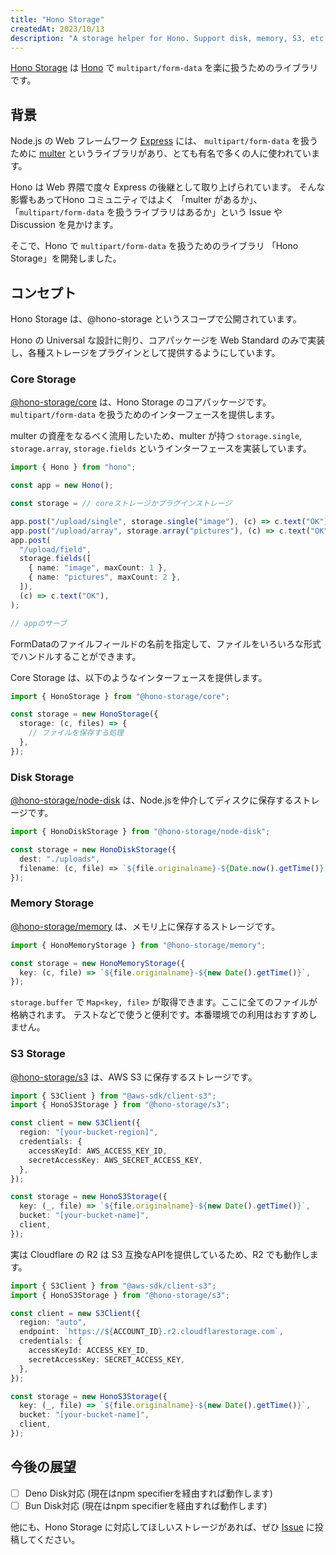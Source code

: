 ```yaml
---
title: "Hono Storage"
createdAt: 2023/10/13
description: "A storage helper for Hono. Support disk, memory, S3, etc."
---
```


[Hono Storage](https://github.com/sor4chi/hono-storage) は [Hono](https://hono.dev) で `multipart/form-data` を楽に扱うためのライブラリです。

## 背景

Node.js の Web フレームワーク [Express](https://expressjs.com/) には、 `multipart/form-data` を扱うために [multer](https://github.com/expressjs/multer) というライブラリがあり、とても有名で多くの人に使われています。

Hono は Web 界隈で度々 Express の後継として取り上げられています。
そんな影響もあってHono コミュニティではよく 「multer があるか」、「`multipart/form-data` を扱うライブラリはあるか」という Issue や Discussion を見かけます。

そこで、Hono で `multipart/form-data` を扱うためのライブラリ 「Hono Storage」を開発しました。

## コンセプト

Hono Storage は、@hono-storage というスコープで公開されています。

Hono の Universal な設計に則り、コアパッケージを Web Standard のみで実装し、各種ストレージをプラグインとして提供するようにしています。

### Core Storage

[@hono-storage/core](https://www.npmjs.com/package/@hono-storage/core) は、Hono Storage のコアパッケージです。`multipart/form-data` を扱うためのインターフェースを提供します。

multer の資産をなるべく流用したいため、multer が持つ `storage.single`, `storage.array`, `storage.fields` というインターフェースを実装しています。

```ts
import { Hono } from "hono";

const app = new Hono();

const storage = // coreストレージかプラグインストレージ

app.post("/upload/single", storage.single("image"), (c) => c.text("OK"));
app.post("/upload/array", storage.array("pictures"), (c) => c.text("OK"));
app.post(
  "/upload/field",
  storage.fields([
    { name: "image", maxCount: 1 },
    { name: "pictures", maxCount: 2 },
  ]),
  (c) => c.text("OK"),
);

// appのサーブ
```

FormDataのファイルフィールドの名前を指定して、ファイルをいろいろな形式でハンドルすることができます。

Core Storage は、以下のようなインターフェースを提供します。

```ts
import { HonoStorage } from "@hono-storage/core";

const storage = new HonoStorage({
  storage: (c, files) => {
    // ファイルを保存する処理
  },
});
```

### Disk Storage

[@hono-storage/node-disk](https://www.npmjs.com/package/@hono-storage/node-disk) は、Node.jsを仲介してディスクに保存するストレージです。

```ts
import { HonoDiskStorage } from "@hono-storage/node-disk";

const storage = new HonoDiskStorage({
  dest: "./uploads",
  filename: (c, file) => `${file.originalname}-${Date.now().getTime()}.${file.extension}`,
});
```

### Memory Storage

[@hono-storage/memory](https://www.npmjs.com/package/@hono-storage/memory) は、メモリ上に保存するストレージです。

```ts
import { HonoMemoryStorage } from "@hono-storage/memory";

const storage = new HonoMemoryStorage({
  key: (c, file) => `${file.originalname}-${new Date().getTime()}`,
});
```

`storage.buffer` で `Map<key, file>` が取得できます。ここに全てのファイルが格納されます。
テストなどで使うと便利です。本番環境での利用はおすすめしません。

### S3 Storage

[@hono-storage/s3](https://www.npmjs.com/package/@hono-storage/s3) は、AWS S3 に保存するストレージです。

```ts
import { S3Client } from "@aws-sdk/client-s3";
import { HonoS3Storage } from "@hono-storage/s3";

const client = new S3Client({
  region: "[your-bucket-region]",
  credentials: {
    accessKeyId: AWS_ACCESS_KEY_ID,
    secretAccessKey: AWS_SECRET_ACCESS_KEY,
  },
});

const storage = new HonoS3Storage({
  key: (_, file) => `${file.originalname}-${new Date().getTime()}`,
  bucket: "[your-bucket-name]",
  client,
});
```

実は Cloudflare の R2 は S3 互換なAPIを提供しているため、R2 でも動作します。

```ts
import { S3Client } from "@aws-sdk/client-s3";
import { HonoS3Storage } from "@hono-storage/s3";

const client = new S3Client({
  region: "auto",
  endpoint: `https://${ACCOUNT_ID}.r2.cloudflarestorage.com`,
  credentials: {
    accessKeyId: ACCESS_KEY_ID,
    secretAccessKey: SECRET_ACCESS_KEY,
  },
});

const storage = new HonoS3Storage({
  key: (_, file) => `${file.originalname}-${new Date().getTime()}`,
  bucket: "[your-bucket-name]",
  client,
});
```

## 今後の展望

- [ ] Deno Disk対応 (現在はnpm specifierを経由すれば動作します)
- [ ] Bun Disk対応 (現在はnpm specifierを経由すれば動作します)

他にも、Hono Storage に対応してほしいストレージがあれば、ぜひ [Issue](https://github.com/sor4chi/hono-storage/issues) に投稿してください。
